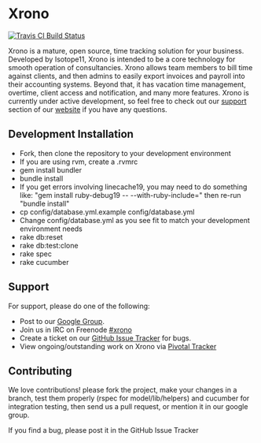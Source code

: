 # Xrono
[![Travis CI Build Status](http://travis-ci.org/isotope11/xrono.png)](http://travis-ci.org/isotope11/xrono)

Xrono is a mature, open source, time tracking solution for your business. Developed by Isotope11, Xrono is intended to be a core technology for smooth operation of consultancies. Xrono allows team members to bill time against clients, and then admins to easily export invoices and payroll into their accounting systems. Beyond that, it has vacation time management, overtime, client access and notification, and many more features. Xrono is currently under active development, so feel free to check out our [support](http://www.xrono.org/#support) section of our [website](http://www.xrono.org/) if you have any questions.

## Development Installation

* Fork, then clone the repository to your development environment
* If you are using rvm, create a .rvmrc
* gem install bundler
* bundle install
* If you get errors involving linecache19, you may need to do something like: "gem install ruby-debug19 -- --with-ruby-include=<path to your ruby install>" then re-run "bundle install"
* cp config/database.yml.example config/database.yml
* Change config/database.yml as you see fit to match your development environment needs
* rake db:reset
* rake db:test:clone
* rake spec
* rake cucumber

## Support
For support, please do one of the following:

* Post to our [Google Group](http://groups.google.com/group/xrono).
* Join us in IRC on Freenode [#xrono](irc://irc.freenode.net:6667/xrono)
* Create a ticket on our [GitHub Issue Tracker](http://github.com/isotope11/xrono/issues) for bugs.
* View ongoing/outstanding work on Xrono via [Pivotal Tracker](https://www.pivotaltracker.com/projects/136852)

## Contributing

We love contributions! please fork the project, make your changes in a branch, test them properly (rspec for model/lib/helpers) and cucumber for integration testing, then send us a pull request, or mention it in our google group.

If you find a bug, please post it in the GitHub Issue Tracker

